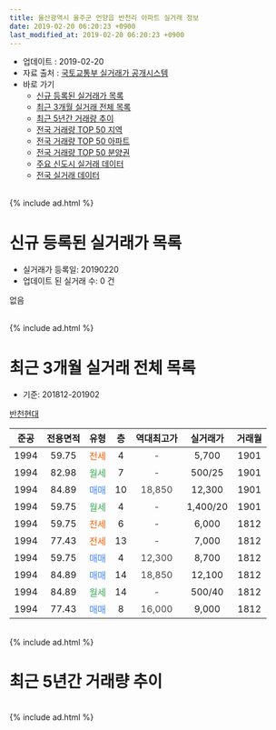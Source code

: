 ```yaml
---
title: 울산광역시 울주군 언양읍 반천리 아파트 실거래 정보
date: 2019-02-20 06:20:23 +0900
last_modified_at: 2019-02-20 06:20:23 +0900
---
```


* 업데이트 : 2019-02-20
* 자료 출처 : [국토교통부 실거래가 공개시스템](http://rt.molit.go.kr)
* 바로 가기
    * [신규 등록된 실거래가 목록](#신규-등록된-실거래가-목록)
    * [최근 3개월 실거래 전체 목록](#최근-3개월-실거래-전체-목록)
    * [최근 5년간 거래량 추이](#최근-5년간-거래량-추이)
    * [전국 거래량 TOP 50 지역](https://inasie.github.io/apt-trade-info/최근-3개월-전국에서-가장-거래가-많이-발생한-지역)
    * [전국 거래량 TOP 50 아파트](https://inasie.github.io/apt-trade-info/최근-3개월-전국에서-가장-거래가-많이-발생한-아파트)
    * [전국 거래량 TOP 50 분양권](https://inasie.github.io/apt-trade-info/최근-3개월-전국에서-가장-거래가-많이-발생한-분양권)
    * [주요 신도시 실거래 데이터](https://inasie.github.io/apt-trade-info/주요-신도시)
    * [전국 실거래 데이터](https://inasie.github.io/apt-trade-info/전국)
<br>
{% include ad.html %}
<br>

# 신규 등록된 실거래가 목록
* 실거래가 등록일: 20190220
* 업데이트 된 실거래 수: 0 건

없음

<br>
{% include ad.html %}
<br>

# 최근 3개월 실거래 전체 목록
* 기준: 201812-201902


[반천현대](https://search.naver.com/search.naver?query=%EC%9A%B8%EC%82%B0%EA%B4%91%EC%97%AD%EC%8B%9C+%EC%9A%B8%EC%A3%BC%EA%B5%B0+%EC%96%B8%EC%96%91%EC%9D%8D+%EB%B0%98%EC%B2%9C%EB%A6%AC+%EB%B0%98%EC%B2%9C%ED%98%84%EB%8C%80)

|준공|전용면적|유형|층|역대최고가|실거래가|거래월|
|:---:|:---:|:---:|:---:|:---:|:---:|:---:|
|1994|59.75|<span style="color:#ff5a00">전세</span>|4|<span style="color:#444444">-</span>|5,700|1901|
|1994|82.98|<span style="color:#34a853">월세</span>|7|<span style="color:#444444">-</span>|500/25|1901|
|1994|84.89|<span style="color:#4285f3">매매</span>|10|<span style="color:#444444">18,850</span>|12,300|1901|
|1994|59.75|<span style="color:#34a853">월세</span>|4|<span style="color:#444444">-</span>|1,400/20|1901|
|1994|59.75|<span style="color:#ff5a00">전세</span>|6|<span style="color:#444444">-</span>|6,000|1812|
|1994|77.43|<span style="color:#ff5a00">전세</span>|13|<span style="color:#444444">-</span>|7,000|1812|
|1994|59.75|<span style="color:#4285f3">매매</span>|4|<span style="color:#444444">12,300</span>|8,700|1812|
|1994|84.89|<span style="color:#4285f3">매매</span>|14|<span style="color:#444444">18,850</span>|12,100|1812|
|1994|84.89|<span style="color:#34a853">월세</span>|14|<span style="color:#444444">-</span>|500/40|1812|
|1994|77.43|<span style="color:#4285f3">매매</span>|8|<span style="color:#444444">16,000</span>|9,000|1812|


<br>
{% include ad.html %}
<br>

# 최근 5년간 거래량 추이


<div style="width:100%;">
    <canvas id="deal_progress" height="200"></canvas>
</div>

<script>
new Chart(document.getElementById("deal_progress"), {
    type: 'line',
    data: {
        labels: ['201402','201403','201404','201405','201406','201407','201408','201409','201410','201411','201412','201501','201502','201503','201504','201505','201506','201507','201508','201509','201510','201511','201512','201601','201602','201603','201604','201605','201606','201607','201608','201609','201610','201611','201612','201701','201702','201703','201704','201705','201706','201707','201708','201709','201710','201711','201712','201801','201802','201803','201804','201805','201806','201807','201808','201809','201810','201811','201812','201901','201902'],
        datasets: [{
            label: '매매',
            pointRadius: 1,
            data: [6, 17, 7, 5, 8, 3, 8, 14, 10, 11, 4, 7, 6, 8, 18, 17, 9, 7, 10, 7, 8, 9, 7, 4, 9, 10, 7, 9, 3, 3, 5, 1, 1, 3, 2, 3, 4, 6, 1, 9, 3, 2, 4, 2, 4, 3, 1, 2, 4, 1, 1, 2, 3, 0, 3, 4, 0, 3, 3, 1, 0],
            borderColor: "rgba(255, 201, 14, 1)",
            backgroundColor: "rgba(255, 201, 14, 0.5)",
            fill: false,
            lineTension: 0
        },{
            label: '전월세',
            pointRadius: 1,
            data: [2, 3, 4, 1, 3, 4, 3, 5, 7, 3, 2, 7, 2, 5, 4, 2, 6, 4, 3, 6, 4, 3, 2, 5, 3, 2, 4, 5, 3, 5, 2, 1, 4, 2, 2, 4, 4, 8, 2, 3, 3, 0, 4, 2, 4, 4, 3, 2, 6, 5, 4, 1, 1, 2, 2, 2, 1, 1, 3, 3, 0],
            borderColor: "rgba(0, 141, 185, 1)",
            backgroundColor: "rgba(0, 141, 185, 0.5)",
            fill: false,
            lineTension: 0
        }
        ]
    },
    options: {
        responsive: true,
        title: {
            display: false
        },
        tooltips: {
            mode: 'index',
            intersect: false
        },
        hover: {
            mode: 'nearest',
            intersect: true
        },
        scales: {
            xAxes: [{
                display: true,
                scaleLabel: {
                    display: true,
                    labelString: '년/월'
                }
            }],
            yAxes: [{
                display: true,
                ticks: {
                    suggestedMin: 0,
                },
                scaleLabel: {
                    display: true,
                    labelString: '실거래 수'
                }
            }]
        }
    }
});

</script>


<br>
{% include ad.html %}
<br>

